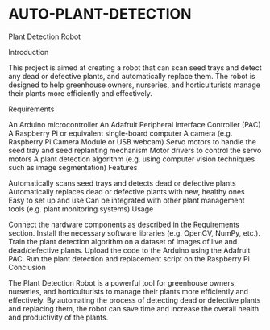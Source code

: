 # AUTO-PLANT-DETECTION



Plant Detection Robot

Introduction

This project is aimed at creating a robot that can scan seed trays and detect any dead or defective plants, and automatically replace them. The robot is designed to help greenhouse owners, nurseries, and horticulturists manage their plants more efficiently and effectively.

Requirements

An Arduino microcontroller
An Adafruit Peripheral Interface Controller (PAC)
A Raspberry Pi or equivalent single-board computer
A camera (e.g. Raspberry Pi Camera Module or USB webcam)
Servo motors to handle the seed tray and seed replanting mechanism
Motor drivers to control the servo motors
A plant detection algorithm (e.g. using computer vision techniques such as image segmentation)
Features

Automatically scans seed trays and detects dead or defective plants
Automatically replaces dead or defective plants with new, healthy ones
Easy to set up and use
Can be integrated with other plant management tools (e.g. plant monitoring systems)
Usage

Connect the hardware components as described in the Requirements section.
Install the necessary software libraries (e.g. OpenCV, NumPy, etc.).
Train the plant detection algorithm on a dataset of images of live and dead/defective plants.
Upload the code to the Arduino using the Adafruit PAC.
Run the plant detection and replacement script on the Raspberry Pi.
Conclusion

The Plant Detection Robot is a powerful tool for greenhouse owners, nurseries, and horticulturists to manage their plants more efficiently and effectively. By automating the process of detecting dead or defective plants and replacing them, the robot can save time and increase the overall health and productivity of the plants.

